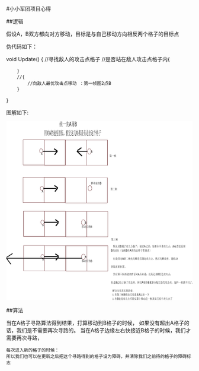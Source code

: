 #小小军团项目心得

##逻辑

假设A，B双方都向对方移动，目标是与自己移动方向相反两个格子的目标点

伪代码如下：

void Update()
{
	//寻找敌人的攻击点格子 
		//是否站在敌人攻击点格子内{

		}
		//{
			//向敌人最优攻击点移动 ：第一帧图2点B
		}	
}

图解如下:

<!-- (http://github.com/yourname/your-repository/raw/master/images-folder/xxx.png) -->

![pic](http://github.com/daaoling/ProjectCatalogue/raw/master/ProjectRecord_1/Pic1.png)

##算法

当在A格子寻路算法得到结果，打算移动到B格子的时候，
	如果没有超出A格子的话，我们是不需要再次寻路的。
	当在A格子边缘左右快接近B格子的时候，我们才需要再次寻路，

	每次进入新的格子的时候：
	所以我们也可以在更新之后把这个寻路得到的格子设为障碍，并清除我们之前待的格子的障碍标志


